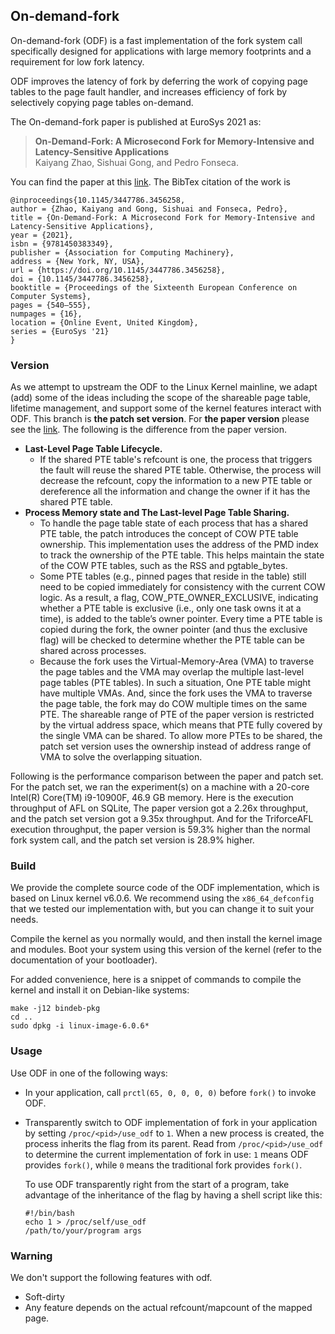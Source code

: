On-demand-fork
------------

On-demand-fork (ODF) is a fast implementation of the fork system call specifically designed for applications with large memory footprints and a requirement for low fork latency.

ODF improves the latency of fork by deferring the work of copying page tables to the page fault handler, and increases efficiency of fork by selectively copying page tables on-demand.

The On-demand-fork paper is published at EuroSys 2021 as:

> **On-Demand-Fork: A Microsecond Fork for Memory-Intensive and Latency-Sensitive Applications**\
Kaiyang Zhao, Sishuai Gong, and Pedro Fonseca.

You can find the paper at this [link](https://doi.org/10.1145/3447786.3456258). The BibTex citation of the work is
```
@inproceedings{10.1145/3447786.3456258,
author = {Zhao, Kaiyang and Gong, Sishuai and Fonseca, Pedro},
title = {On-Demand-Fork: A Microsecond Fork for Memory-Intensive and Latency-Sensitive Applications},
year = {2021},
isbn = {9781450383349},
publisher = {Association for Computing Machinery},
address = {New York, NY, USA},
url = {https://doi.org/10.1145/3447786.3456258},
doi = {10.1145/3447786.3456258},
booktitle = {Proceedings of the Sixteenth European Conference on Computer Systems},
pages = {540–555},
numpages = {16},
location = {Online Event, United Kingdom},
series = {EuroSys '21}
}
```

### Version
As we attempt to upstream the ODF to the Linux Kernel mainline, we adapt (add) some of the ideas including the scope of the shareable page table, lifetime management, and support some of the kernel features interact with ODF.
This branch is **the patch set version**. For **the paper version** please see the [link](https://github.com/rssys/on-demand-fork/tree/paper-version-kernel-v5.6.19). The following is the difference from the paper version.

- **Last-Level Page Table Lifecycle.**
    - If the shared PTE table's refcount is one, the process that triggers the fault will reuse the shared PTE table. Otherwise, the process will decrease the refcount, copy the information to a new PTE table or dereference all the information and change the owner if it has the shared PTE table.
- **Process Memory state and The Last-level Page Table Sharing.**
    - To handle the page table state of each process that has a shared PTE table, the patch introduces the concept of COW PTE table ownership. This implementation uses the address of the PMD index to track the ownership of the PTE table. This helps maintain the state of the COW PTE tables, such as the RSS and pgtable_bytes.
    - Some PTE tables (e.g., pinned pages that reside in the table) still need to be copied immediately for consistency with the current COW logic. As a result, a flag, COW_PTE_OWNER_EXCLUSIVE, indicating whether a PTE table is exclusive (i.e., only one task owns it at a time), is added to the table’s owner pointer. Every time a PTE table is copied during the fork, the owner pointer (and thus the exclusive flag) will be checked to determine whether the PTE table can be shared across processes.
    - Because the fork uses the Virtual-Memory-Area (VMA) to traverse the page tables and the VMA may overlap the multiple last-level page tables (PTE tables). In such a situation, One PTE table might have multiple VMAs. And, since the fork uses the VMA to traverse the page table, the fork may do COW multiple times on the same PTE. The shareable range of PTE of the paper version is restricted by the virtual address space, which means that PTE fully covered by the single VMA can be shared. To allow more PTEs to be shared, the patch set version uses the ownership instead of address range of VMA to solve the overlapping situation.

Following is the performance comparison between the paper and patch set.
For the patch set, we ran the experiment(s) on a machine with a 20-core Intel(R) Core(TM) i9-10900F, 46.9 GB memory.
Here is the execution throughput of AFL on SQLite,
The paper version got a 2.26x throughput, and the patch set version got a 9.35x throughput.
And for the TriforceAFL execution throughput, the paper version is 59.3% higher than the normal fork system call, and the patch set version is 28.9% higher.

### Build
We provide the complete source code of the ODF implementation, which is based on Linux kernel v6.0.6. We recommend using the `x86_64_defconfig` that we tested our implementation with, but you can change it to suit your needs.

Compile the kernel as you normally would, and then install the kernel image and modules. Boot your system using this version of the kernel (refer to the documentation of your bootloader).

For added convenience, here is a snippet of commands to compile the kernel and install it on Debian-like systems:
```
make -j12 bindeb-pkg
cd ..
sudo dpkg -i linux-image-6.0.6*
```

### Usage
Use ODF in one of the following ways:

- In your application, call `prctl(65, 0, 0, 0, 0)` before `fork()` to invoke ODF.

- Transparently switch to ODF implementation of fork in your application by setting `/proc/<pid>/use_odf` to `1`. When a new process is created, the process inherits the flag from its parent. Read from `/proc/<pid>/use_odf` to determine the current implementation of fork in use: `1` means ODF provides `fork()`, while `0` means the traditional fork  provides `fork()`.

    To use ODF transparently right from the start of a program, take advantage of the inheritance of the flag by having a shell script like this:
    ```
    #!/bin/bash
    echo 1 > /proc/self/use_odf
    /path/to/your/program args
    ```

### Warning
We don't support the following features with odf.
- Soft-dirty
- Any feature depends on the actual refcount/mapcount of the mapped page.

